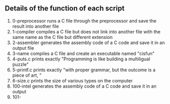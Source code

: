 ## Details of the function of each script
1) 0-preprocessor runs a C file through the preprocessor and save the result into another file
2) 1-compiler compiles a C file but does not link into another file with the same name as the C file but different extension
3) 2-assembler generates the assembly code of a C code and save it in an output file
4) 3-name compiles a C file and create an executable named "cisfun"
5) 4-puts.c prints exactly "Programming is like building a multiligual puzzle"
6) 5-printf.c prints exactly "with proper grammar, but the outcome is a piece of art, "
7) 6-size.c prints the size of various types on the computer
8) 100-intel generates the assembly code of a C code and save it in an output
9) 101-
